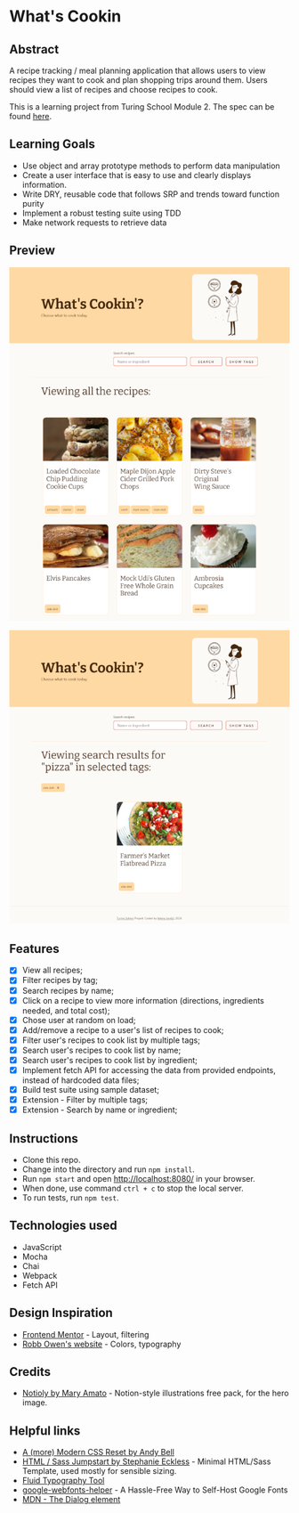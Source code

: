 # What's Cookin

## Abstract 

A recipe tracking / meal planning application that allows users to view recipes they want to cook and plan shopping trips around them. Users should view a list of recipes and choose recipes to cook.

This is a learning project from Turing School Module 2. The spec can be found [here](https://frontend.turing.edu/projects/module-2/whats-cookin-part-one.html).

## Learning Goals

- Use object and array prototype methods to perform data manipulation
- Create a user interface that is easy to use and clearly displays information.
- Write DRY, reusable code that follows SRP and trends toward function purity
- Implement a robust testing suite using TDD
- Make network requests to retrieve data

## Preview

![](/screenshot1.png)

![](/screenshot2.png)

## Features

- [x] View all recipes;
- [x] Filter recipes by tag;
- [x] Search recipes by name;
- [x] Click on a recipe to view more information (directions, ingredients needed, and total cost);
- [x] Chose user at random on load;
- [x] Add/remove a recipe to a user's list of recipes to cook;
- [x] Filter user's recipes to cook list by multiple tags;
- [x] Search user's recipes to cook list by name;
- [x] Search user's recipes to cook list by ingredient;
- [x] Implement fetch API for accessing the data from provided endpoints, instead of hardcoded data files;
- [x] Build test suite using sample dataset;
- [x] Extension - Filter by multiple tags;
- [x] Extension - Search by name or ingredient;

## Instructions

- Clone this repo.
- Change into the directory and run `npm install`.
- Run `npm start` and open [http://localhost:8080/](http://localhost:8080/) in your browser.
- When done, use command `ctrl + c` to stop the local server.
- To run tests, run `npm test`.

## Technologies used

- JavaScript
- Mocha
- Chai
- Webpack
- Fetch API

## Design Inspiration

- [Frontend Mentor](https://www.frontendmentor.io/challenges) - Layout, filtering
- [Robb Owen's website](https://robbowen.digital/) - Colors, typography

## Credits

- [Notioly by Mary Amato](https://notioly.com/) - Notion-style illustrations free pack, for the hero image.

## Helpful links

- [A (more) Modern CSS Reset by Andy Bell](https://piccalil.li/blog/a-more-modern-css-reset/)
- [HTML / Sass Jumpstart by Stephanie Eckless](https://github.com/5t3ph/html-sass-jumpstart) - Minimal HTML/Sass Template, used mostly for sensible sizing.
- [Fluid Typography Tool](https://fluidtypography.com/)
- [google-webfonts-helper](https://gwfh.mranftl.com/fonts) - A Hassle-Free Way to Self-Host Google Fonts
- [MDN - The Dialog element](https://developer.mozilla.org/en-US/docs/Web/HTML/Element/dialog)